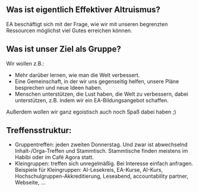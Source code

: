 
## Was ist eigentlich Effektiver Altruismus?
EA beschäftigt sich mit der Frage, wie wir mit unseren begrenzten Ressourcen möglichst viel Gutes erreichen können.
## Was ist unser Ziel als Gruppe?
Wir wollen z.B.:
 *  Mehr darüber lernen, wie man die Welt verbessert.
 *  Eine Gemeinschaft, in der wir uns gegenseitig helfen, unsere Pläne besprechen und neue Ideen haben.
 *  Menschen unterstützen, die Lust haben, die Welt zu verbessern, dabei unterstützen, z.B. indem wir ein EA-Bildungsangebot schaffen.

Außerdem wollen wir ganz egoistisch auch noch Spaß dabei  haben ;)

## Treffensstruktur:
 * Gruppentreffen: jeden zweiten Donnerstag. Und zwar ist abwechselnd Inhalt-/Orga-Treffen  und Stammtisch. Stammtische finden meistens im Habibi oder im Café Agora statt.
 * Kleingruppen: treffen sich unregelmäßig. Bei Interesse einfach anfragen. Beispiele für Kleingruppen: 
AI-Lesekreis, EA-Kurse, AI-Kurs, Hochschulgruppen-Akkreditierung, Leseabend, accountability partner, Webseite, ...

